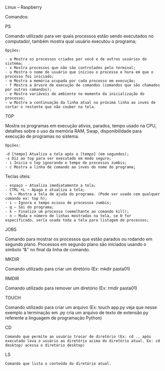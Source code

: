 Linux – Raspberry

Comandos:

PS 

Comando utilizado para ver quais processos estão sendo executados no computador, também mostra qual usuário executou o programa;

	Opções:

	- a Mostra os processos criados por você e de outros usuários do sistema;
	- x Mostra processos que não são controlados pelo terminal;
	- u Mostra o nome de usuário que iniciou o processo e hora em que o processo foi iniciado;
	- m Mostra a memória ocupada por cada processo em execução;
	- f Mostra a árvore de execução de comandos (comandos que são chamados por outros comandos);
	- e Mostra variáveis de ambiente no momento da inicialização do processo;
 	- w Mostra a continuação da linha atual na próxima linha ao invés de cortar o restante que não couber na tela.

TOP
	
Mostra os programas em execução ativos, parados, tempo usado na CPU, detalhes sobre o uso da memória RAM, Swap, disponibilidade para execução de programas no sistema.

	Opções:
	
	-d [tempo] Atualiza a tela após o [tempo] (em segundos);
	-s Diz ao top para ser executado em modo seguro;
	- i Inicia o top ignorando o tempo de processos zumbis;
	- c Mostra a linha de comando ao invés do nome do programa;

Teclas úteis:

	- espaço – Atualiza imediatamente a tela;
	- CTRL +L – Apaga e atualiza a tela;
	- h – Mostra a tela de ajuda do programa. (Pode ser usado com qualquer comando ex: top h);
	- i – Ignora o tempo ocioso de processos zumbis;
	- q – Sai do programa;
	- k – Finaliza um processo (semelhante ao comando kill);
	- n – Muda o número de linhas mostradas na tela, se 0 for especificado, ser[a usada toda a tela para listagem de processos;

JOBS

Comando para mostrar os processos que estão parados ou rodando em segundo plano. Processos em segundo plano são iniciados usando o símbolo “&” no final da linha de comando.

MKDIR

Comando utilizado para criar um diretório (Ex: mkdir pasta01)

RMDIR
	
Comando utilizado para remover um diretório (Ex: rmdir pasta01)

TOUCH

Comando utilizado para criar um arquivo (Ex: touch app.py veja que nesse exemplo a terminação em .py cria um arquivo de texto de extensão py referente a linguagem de programação Python)

CD

	Comando que permite ao usuário trocar de diretório (Ex: cd .. após executado leva o usuário ao diretório acima do diretório atual. Ex: cd desktop/ acessa o diretório desktop)

LS

	Comando que lista o conteúdo do diretório atual.
